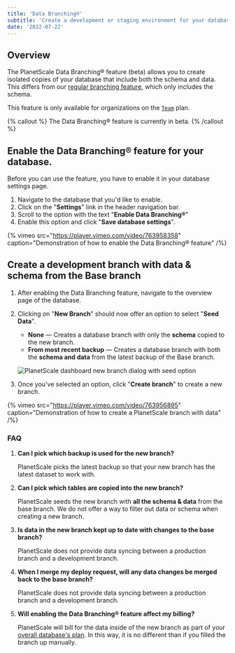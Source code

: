 ```yaml
---
title: 'Data Branching®'
subtitle: 'Create a development or staging environment for your database pre-seeded with data and schema'
date: '2022-07-22'
---
```


## Overview

The PlanetScale Data Branching® feature (beta) allows you to create isolated copies of your database that include both the schema and data. This differs from our [regular branching feature](/docs/concepts/branching), which only includes the schema.

This feature is only available for organizations on the [`Team`](/pricing) plan.

{% callout %}
The Data Branching® feature is currently in beta.
{% /callout %}

## Enable the Data Branching® feature for your database.

Before you can use the feature, you have to enable it in your database settings page.

1. Navigate to the database that you'd like to enable.
2. Click on the "**Settings**" link in the header navigation bar.
3. Scroll to the option with the text "**Enable Data Branching®**"
4. Enable this option and click "**Save database settings**".

{% vimeo src="https://player.vimeo.com/video/763958358" caption="Demonstration of how to enable the Data Branching® feature" /%}

## Create a development branch with data & schema from the Base branch

1. After enabling the Data Branching feature, navigate to the overview page of the database.
2. Clicking on "**New Branch**" should now offer an option to select "**Seed Data**".

   - **None** &mdash; Creates a database branch with only the **schema** copied to the new branch.
   - **From most recent backup** &mdash; Creates a database branch with both the **schema and data** from the latest backup of the Base branch.

   ![PlanetScale dashboard new branch dialog with seed option](/assets/docs/concepts/data-branching/branch.png)

3. Once you've selected an option, click "**Create branch**" to create a new branch.

{% vimeo src="https://player.vimeo.com/video/763956895" caption="Demonstration of how to create a PlanetScale branch with data" /%}

### FAQ

1. **Can I pick which backup is used for the new branch?**

   PlanetScale picks the latest backup so that your new branch has the latest dataset to work with.

2. **Can I pick which tables are copied into the new branch?**

   PlanetScale seeds the new branch with **all the schema & data** from the base branch.
   We do not offer a way to filter out data or schema when creating a new branch.

3. **Is data in the new branch kept up to date with changes to the base branch?**

   PlanetScale does not provide data syncing between a production branch and a development branch.

4. **When I merge my deploy request, will any data changes be merged back to the base branch?**

   PlanetScale does not provide data syncing between a production branch and a development branch.

5. **Will enabling the Data Branching® feature affect my billing?**

   PlanetScale will bill for the data inside of the new branch as part of your [overall database's plan](/docs/concepts/billing#planetscale-plans). In this way, it is no different than if you filled the branch up manually.
